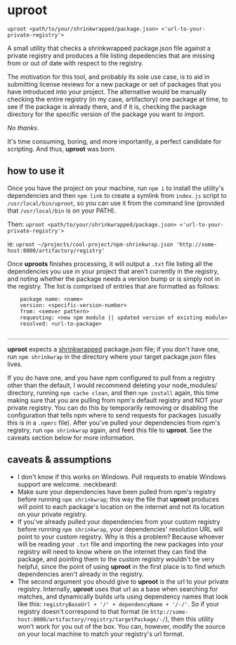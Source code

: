 # uproot

`uproot <path/to/your/shrinkwrapped/package.json> <'url-to-your-private-registry'>`

A small utility that checks a shrinkwrapped package.json file against a private registry and produces a file listing depedencies that are missing from or out of date with respect to the registry.

The motivation for this tool, and probably its sole use case, is to aid in submitting license reviews for a new package or set of packages that you have introduced into your project.  The alternative would be manually checking the entire registry (in my case, artifactory) one package at time, to see if the package is already there, and if it is, checking the package directory for the specific version of the package you want to import.

_No thanks._

It's time consuming, boring, and more importantly, a perfect candidate for scripting.  And thus, **uproot** was born.

## how to use it

Once you have the project on your machine, run `npm i` to install the utility's dependencies and then `npm link` to create a symlink from `index.js` script to `/usr/local/bin/uproot`, so you can use it from the command line (provided that `/usr/local/bin` is on your PATH).

Then: `uproot <path/to/your/shrinkwrapped/package.json> <'url-to-your-private-registry'>`

ie: `uproot ~/projects/cool-project/npm-shrinkwrap.json 'http://some-host:8000/artifactory/registry'`

Once **uproots** finishes processing, it will output a `.txt` file listing all the dependencies you use in your project that aren't currently in the registry, and noting whether the package needs a version bump or is simply not in the registry.  The list is comprised of entries that are formatted as follows:

```
	package name: <name>
  	version: <specific-version-number>
  	from: <semver pattern>
  	requesting: <new npm module || updated version of existing module>
  	resolved: <url-to-package>
	______________________________________________________________________________
```

**uproot** expects a [shrinkwrapped](https://docs.npmjs.com/cli/shrinkwrap) package.json file; if you don't have one, run `npm shrinkwrap` in the directory where your target package.json files lives.

If you do have one, and you have npm configured to pull from a registry other than the default, I would recommend deleting your node_modules/ directory, running `npm cache clean`, and then `npm install` again, this time making sure that you are pulling from npm's default registry and NOT your private registry.  You can do this by temporarily removing or disabling the configuration that tells npm where to send requests for packages (usually this is in a `.npmrc` file).  After you've pulled your dependencies from npm's registry, run `npm shrinkwrap` again, and feed this file to **uproot**.  See the caveats section below for more information.

## caveats & assumptions

* I don't know if this works on Windows.  Pull requests to enable Windows support are welcome. :neckbeard:
* Make sure your dependencies have been pulled from npm's registry before running `npm shrinkwrap`; this way the file that **uproot** produces will point to each package's location on the internet and not its location on your private registry.
* If you've already pulled your dependencies from your custom registry before running `npm shrinkwrap`, your dependencies' resolution URL will point to your custom registry.  Why is this a problem?  Because whoever will be reading your `.txt` file and importing the new packages into your registry will need to know where on the internet they can find the package, and pointing them to the custom registry wouldn't be very helpful, since the point of using **uproot** in the first place is to find which dependencies aren't already in the registry.
* The second argument you should give to **uproot** is the url to your private registry.  Internally, **uproot** uses that url as a base when searching for matches, and dynamically builds urls using dependency names that look like this: `registryBaseUrl + '/' + dependencyName + '/-/'`.  So if your registry doesn't correspond to that format (ie `http://some-host:8000/artifactory/registry/targetPackage/-/`), then this utility won't work for you out of the box.  You can, however, modify the source on your local machine to match your registry's url format.